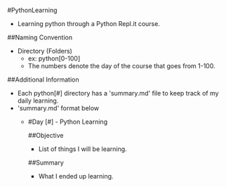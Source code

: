 #PythonLearning
- Learning python through a Python Repl.it course. 

##Naming Convention
- Directory (Folders) 
	- ex: python[0-100]
	- The numbers denote the day of the course that goes from 1-100.  

##Additional Information
- Each python[#] directory has a 'summary.md' file to keep track of my 
daily learning. 
- 'summary.md' format below
	- #Day [#] - Python Learning

	  ##Objective        
	  - List of things I will be learning. 

	  ##Summary 
	  - What I ended up learning.
